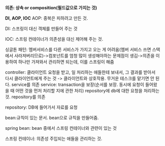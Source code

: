 **의존: 상속 or composition(필드값으로 가지는 것)**

**DI, AOP, IOC**
AOP: 중복은 피하려고 만든 것. 

DI: 스프링이 대신 객체를 만들어 주는 것

IOC: 스프링 컨테이너가 의존성을 대신 제어해 주는 것.

싱글톤 패턴: 멤버서비스를 다른 서비스가 가지고 오는 게 어려움(멤버 서비스 쓰면 스택에서 사라져버리므로)->컴포넌트를 엄청 많이 생성해야하는  문제점이 생김->의존을 이용하여 하나만 가져와서 관리하면 되는데, 이를 스프링이 해줌

controller: 클라이언트 요청을 받고, 일 처리하는 애들한테 보내서, 그 결과를 받아서 다시 클라이언트에게 주는 것 -> 클라이언트와 상호작용. 무거운 테스크를 맡기면 안 된다. service를 의존
service: transaction을 보장(순서를 보장. 동시에 요청이 들어왔을 때 어떤 것을 먼저 처리할 지에 관한 처리) repository에  db에 대한 요청을 처리하는 것.  repository를 의존

repository: DB에 들어가서 자료를 요청

bean:규칙이 있는 문서. bean으로 규칙을 만들어줌. 

spring bean: bean 중에서 스프링 컨테이너와 관련이 있는 것

스프링 컨테이너: 의존성 주입되는 애들을 관리하는 것. 
